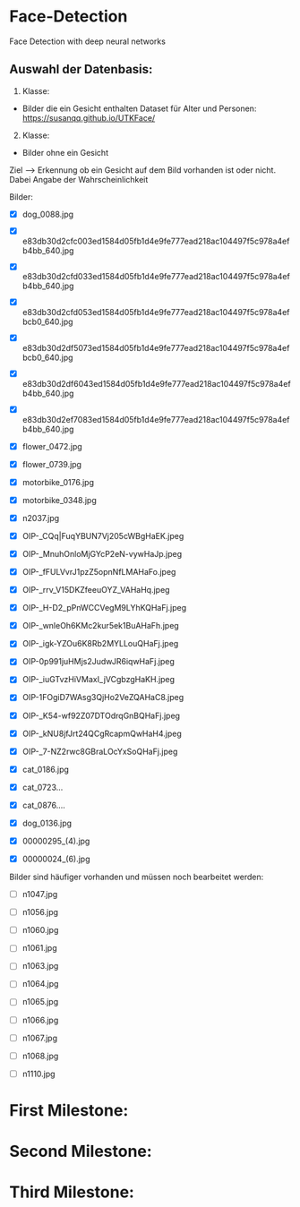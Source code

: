 # Face-Detection

Face Detection with deep neural networks


## Auswahl der Datenbasis:

1. Klasse:
- Bilder die ein Gesicht enthalten
Dataset für Alter und Personen:
https://susanqq.github.io/UTKFace/


2. Klasse:
 - Bilder ohne ein Gesicht
 
 
Ziel --> Erkennung ob ein Gesicht auf dem Bild vorhanden ist oder nicht. Dabei Angabe der Wahrscheinlichkeit


Bilder:
- [x] dog_0088.jpg
- [x] e83db30d2cfc003ed1584d05fb1d4e9fe777ead218ac104497f5c978a4efb4bb_640.jpg
- [x] e83db30d2cfd033ed1584d05fb1d4e9fe777ead218ac104497f5c978a4efb4bb_640.jpg
- [x] e83db30d2cfd053ed1584d05fb1d4e9fe777ead218ac104497f5c978a4efbcb0_640.jpg
- [x] e83db30d2df5073ed1584d05fb1d4e9fe777ead218ac104497f5c978a4efbcb0_640.jpg
- [x] e83db30d2df6043ed1584d05fb1d4e9fe777ead218ac104497f5c978a4efb4bb_640.jpg
- [x] e83db30d2ef7083ed1584d05fb1d4e9fe777ead218ac104497f5c978a4efb4bb_640.jpg
- [x] flower_0472.jpg
- [x] flower_0739.jpg
- [x] motorbike_0176.jpg
- [x] motorbike_0348.jpg
- [x] n2037.jpg
- [x] OIP-_CQq|FuqYBUN7Vj205cWBgHaEK.jpeg
- [x] OIP-_MnuhOnloMjGYcP2eN-vywHaJp.jpeg
- [x] OIP-_fFULVvrJ1pzZ5opnNfLMAHaFo.jpeg 
- [x] OIP-_rrv_V15DKZfeeuOYZ_VAHaHq.jpeg
- [x] OIP-_H-D2_pPnWCCVegM9LYhKQHaFj.jpeg
- [x] OIP-_wnleOh6KMc2kur5ek1BuAHaFh.jpeg
- [x] OIP-_igk-YZOu6K8Rb2MYLLouQHaFj.jpeg
- [x] OIP-0p991juHMjs2JudwJR6iqwHaFj.jpeg
- [x] OIP-_iuGTvzHiVMaxI_jVCgbzgHaKH.jpeg
- [x] OIP-1FOgiD7WAsg3QjHo2VeZQAHaC8.jpeg
- [x] OIP-_K54-wf92Z07DTOdrqGnBQHaFj.jpeg
- [x] OIP-_kNU8jfJrt24QCgRcapmQwHaH4.jpeg
- [x] OIP-_7-NZ2rwc8GBraLOcYxSoQHaFj.jpeg
- [x] cat_0186.jpg 
- [x] cat_0723...
- [x] cat_0876....
- [x] dog_0136.jpg
- [x] 00000295_(4).jpg
- [x] 00000024_(6).jpg


Bilder sind häufiger vorhanden und müssen noch bearbeitet werden:
- [ ] n1047.jpg
- [ ] n1056.jpg
- [ ] n1060.jpg
- [ ] n1061.jpg
- [ ] n1063.jpg
- [ ] n1064.jpg
- [ ] n1065.jpg
- [ ] n1066.jpg
- [ ] n1067.jpg
- [ ] n1068.jpg
- [ ] n1110.jpg



# First Milestone:


# Second Milestone:


# Third Milestone:

